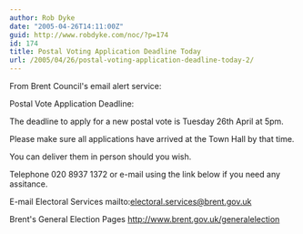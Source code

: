 ```yaml
---
author: Rob Dyke
date: "2005-04-26T14:11:00Z"
guid: http://www.robdyke.com/noc/?p=174
id: 174
title: Postal Voting Application Deadline Today
url: /2005/04/26/postal-voting-application-deadline-today-2/
---
```

From Brent Council's email alert service:

Postal Vote Application Deadline:

The deadline to apply for a new postal vote is Tuesday 26th April at 5pm.
  
Please make sure all applications have arrived at the Town Hall by that time.
  
You can deliver them in person should you wish.

Telephone 020 8937 1372 or e-mail using the link below if you need any assitance.
  
E-mail Electoral Services mailto:electoral.services@brent.gov.uk
  
Brent's General Election Pages http://www.brent.gov.uk/generalelection